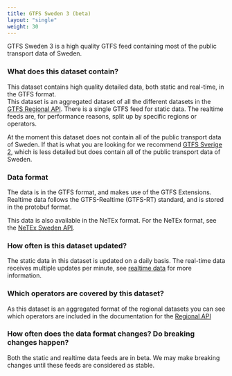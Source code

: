 ```yaml
---
title: GTFS Sweden 3 (beta)
layout: "single"
weight: 30
---
```


GTFS Sweden 3 is a high quality GTFS feed containing most of the public transport data of Sweden. 

### What does this dataset contain?

This dataset contains high quality detailed data, both static and real-time, in the GTFS format.  
This dataset is an aggregated dataset of all the different datasets in the [GTFS Regional API](/api/trafiklab-apis/gtfs-regional/).
There is a single GTFS feed for static data. The realtime feeds are, for performance reasons, split up by specific regions or operators. 

At the moment this dataset does not contain all of the public transport data of Sweden.
If that is what you are looking for we recommend [GTFS Sverige 2](/api/trafiklab-apis/gtfs-sverige-2/), which is less detailed but does contain all of the public transport data of Sweden.

### Data format

The data is in the GTFS format, and makes use of the GTFS Extensions. Realtime data follows the GTFS-Realtime
(GTFS-RT) standard, and is stored in the protobuf format.

This data is also available in the NeTEx format. For the NeTEx format, see the 
[NeTEx Sweden API](/api/trafiklab-apis/netex-sweden/).

### How often is this dataset updated?

The static data in this dataset is updated on a daily basis. The real-time data receives multiple updates per minute,
see [realtime data](realtime) for more information.

### Which operators are covered by this dataset?

As this dataset is an aggregated format of the regional datasets you can see which operators are included in the documentation for the [Regional API](/api/trafiklab-apis/gtfs-regional/#which-operators-are-covered-by-this-dataset)

### How often does the data format changes? Do breaking changes happen?

Both the static and realtime data feeds are in beta. We may make breaking changes until these feeds are considered as stable.